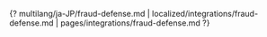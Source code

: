 {? multilang/ja-JP/fraud-defense.md | localized/integrations/fraud-defense.md | pages/integrations/fraud-defense.md ?}
